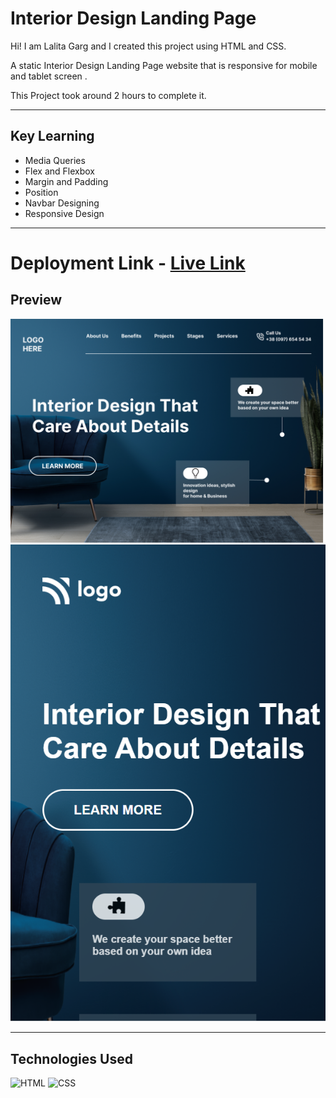 # Interior Design Landing Page
Hi! I am Lalita Garg and I created this project using HTML and CSS.

A static Interior Design Landing Page website that is responsive for mobile and tablet screen .

This Project took around 2 hours to complete it.
***
## Key Learning 

- Media Queries 
- Flex and Flexbox
- Margin and Padding 
- Position 
- Navbar Designing 
- Responsive Design
***
# Deployment Link - [Live Link](https://interior-design-landingpage-11.netlify.app/)
## Preview 


![ScreenShot](./screenshots/Interior%20Design%20landing%20page.png)
![ScreenShot](./screenshots/mobile%20view.PNG)


***
## Technologies Used 

![HTML](https://img.shields.io/badge/HTML5-E34F26?style=for-the-badge&logo=html5&logoColor=white)
![CSS](	https://img.shields.io/badge/CSS3-1572B6?style=for-the-badge&logo=css3&logoColor=white)


